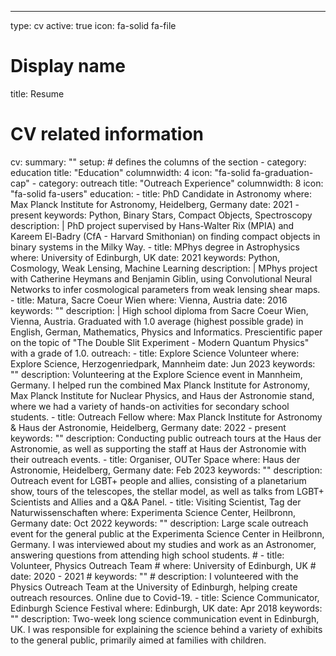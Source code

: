 ---
type: cv
active: true
icon: fa-solid fa-file

# Display name
title: Resume

# CV related information
cv:
  summary: ""
  setup:
    # defines the columns of the section
    - category: education
      title: "Education"
      columnwidth: 4
      icon: "fa-solid fa-graduation-cap"
    - category: outreach
      title: "Outreach Experience"
      columnwidth: 8
      icon: "fa-solid fa-users"
  education:
    - title: PhD Candidate in Astronomy
      where: Max Planck Institute for Astronomy, Heidelberg, Germany
      date: 2021 - present
      keywords: Python, Binary Stars, Compact Objects, Spectroscopy
      description: |
        PhD project supervised by Hans-Walter Rix (MPIA) and Kareem El-Badry (CfA - Harvard Smithonian) on finding compact objects in binary systems in the Milky Way.
    - title: MPhys degree in Astrophysics
      where: University of Edinburgh, UK
      date: 2021
      keywords: Python, Cosmology, Weak Lensing, Machine Learning
      description: |
        MPhys project with Catherine Heymans and Benjamin Giblin, using Convolutional Neural Networks to infer cosmological parameters from weak lensing shear maps.
    - title: Matura, Sacre Coeur Wien
      where: Vienna, Austria
      date: 2016
      keywords: ""
      description: |
        High school diploma from Sacre Coeur Wien, Vienna, Austria. Graduated with 1.0 average (highest possible grade) in English, German, Mathematics, Physics and Informatics. Prescientific paper on the topic of "The Double Slit Experiment - Modern Quantum Physics" with a grade of 1.0.
  outreach:
    - title: Explore Science Volunteer
      where: Explore Science, Herzogenriedpark, Mannheim
      date: Jun 2023
      keywords: ""
      description: Volunteering at the Explore Science event in Mannheim, Germany. I helped run the combined Max Planck Institute for Astronomy, Max Planck Institute for Nuclear Physics, and Haus der Astronomie stand, where we had a variety of hands-on activities for secondary school students.
    - title: Outreach Fellow
      where: Max Planck Institute for Astronomy & Haus der Astronomie, Heidelberg, Germany
      date: 2022 - present
      keywords: ""
      description: Conducting public outreach tours at the Haus der Astronomie, as well as supporting the staff at Haus der Astronomie with their outreach events.
    - title: Organiser, OUTer Space
      where: Haus der Astronomie, Heidelberg, Germany
      date: Feb 2023
      keywords: ""
      description: Outreach event for LGBT+ people and allies, consisting of a planetarium show, tours of the telescopes, the stellar model, as well as talks from LGBT+ Scientists and Allies and a Q&A Panel.
    - title: Visiting Scientist, Tag der Naturwissenschaften
      where: Experimenta Science Center, Heilbronn, Germany
      date: Oct 2022
      keywords: ""
      description: Large scale outreach event for the general public at the Experimenta Science Center in Heilbronn, Germany. I was interviewed about my studies and work as an Astronomer, answering questions from attending high school students.
    # - title: Volunteer, Physics Outreach Team
    #   where: University of Edinburgh, UK
    #   date: 2020 - 2021
    #   keywords: ""
    #   description: I volunteered with the Physics Outreach Team at the University of Edinburgh, helping create outreach resources. Online due to Covid-19.
    - title: Science Communicator, Edinburgh Science Festival
      where: Edinburgh, UK
      date: Apr 2018
      keywords: ""
      description: Two-week long science communication event in Edinburgh, UK. I was responsible for explaining the science behind a variety of exhibits to the general public, primarily aimed at families with children.
